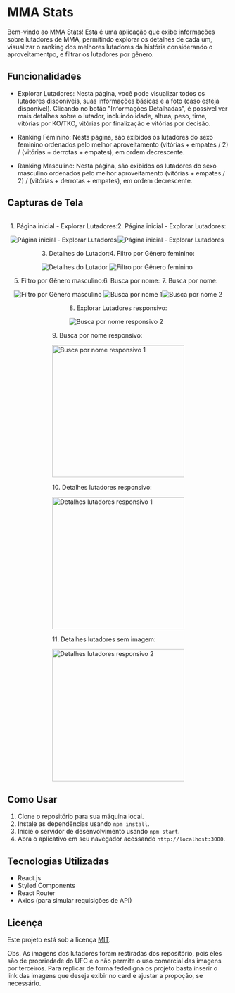 # MMA Stats

Bem-vindo ao MMA Stats! Esta é uma aplicação que exibe informações sobre lutadores de MMA, permitindo explorar os detalhes de cada um, visualizar o ranking dos melhores lutadores da história considerando o aproveitamentpo, e filtrar os lutadores por gênero.

## Funcionalidades

- Explorar Lutadores: Nesta página, você pode visualizar todos os lutadores disponíveis, suas informações básicas e a foto (caso esteja disponível). Clicando no botão "Informações Detalhadas", é possível ver mais detalhes sobre o lutador, incluindo idade, altura, peso, time, vitórias por KO/TKO, vitórias por finalização e vitórias por decisão.

- Ranking Feminino: Nesta página, são exibidos os lutadores do sexo feminino ordenados pelo melhor aproveitamento (vitórias + empates / 2) / (vitórias + derrotas + empates), em ordem decrescente.

- Ranking Masculino: Nesta página, são exibidos os lutadores do sexo masculino ordenados pelo melhor aproveitamento (vitórias + empates / 2) / (vitórias + derrotas + empates), em ordem decrescente.

## Capturas de Tela

<div style="display: flex; flex-wrap: wrap; justify-content: center; text-align: left;">
  <div>
    <p>1. Página inicial - Explorar Lutadores:</p>
    <img src="https://raw.githubusercontent.com/Juliolimahen/assets/main/web-app-mma/web_1.png" alt="Página inicial - Explorar Lutadores" >
  </div>
  <div>
    <p>2. Página inicial - Explorar Lutadores:</p>
    <img src="https://raw.githubusercontent.com/Juliolimahen/assets/main/web-app-mma/web_2.png" alt="Página inicial - Explorar Lutadores" >
  </div>
  <div>
    <p>3. Detalhes do Lutador:</p>
    <img src="https://raw.githubusercontent.com/Juliolimahen/assets/main/web-app-mma/web_9.png" alt="Detalhes do Lutador" >
  </div>
  <div>
    <p>4. Filtro por Gênero feminino:</p>
    <img src="https://raw.githubusercontent.com/Juliolimahen/assets/main/web-app-mma/web_5.png" alt="Filtro por Gênero feminino" >
  </div>
  <div>
    <p>5. Filtro por Gênero masculino:</p>
    <img src="https://raw.githubusercontent.com/Juliolimahen/assets/main/web-app-mma/web_6.png" alt="Filtro por Gênero masculino" >
  </div>
  <div>
    <p>6. Busca por nome:</p>
    <img src="https://raw.githubusercontent.com/Juliolimahen/assets/main/web-app-mma/web_3.png" alt="Busca por nome 1" >
  </div>
  <div>
    <p>7. Busca por nome:</p>
    <img src="https://raw.githubusercontent.com/Juliolimahen/assets/main/web-app-mma/web_4.png" alt="Busca por nome 2" >
  </div>
  <div>
    <p>8. Explorar Lutadores responsivo:</p>
    <img src="https://raw.githubusercontent.com/Juliolimahen/assets/main/web-app-mma/web_8.png" alt="Busca por nome responsivo 2" >
  </div>
  <div>
    <p>9. Busca por nome responsivo:</p>
    <img src="https://raw.githubusercontent.com/Juliolimahen/assets/main/web-app-mma/web_7.png" alt="Busca por nome responsivo 1" width="300">
  </div>
  <div>
    <p>10. Detalhes lutadores responsivo:</p>
    <img src="https://raw.githubusercontent.com/Juliolimahen/assets/main/web-app-mma/web_11.png" alt="Detalhes lutadores responsivo 1" width="300">
  </div>
  <div>
    <p>11. Detalhes lutadores sem imagem:</p>
    <img src="https://raw.githubusercontent.com/Juliolimahen/assets/main/web-app-mma/web_12.png" alt="Detalhes lutadores responsivo 2" width="300">
  </div>
</div>

## Como Usar

1. Clone o repositório para sua máquina local.
2. Instale as dependências usando `npm install`.
3. Inicie o servidor de desenvolvimento usando `npm start`.
4. Abra o aplicativo em seu navegador acessando `http://localhost:3000`.

## Tecnologias Utilizadas

- React.js
- Styled Components
- React Router
- Axios (para simular requisições de API)

## Licença

Este projeto está sob a licença [MIT](https://opensource.org/licenses/MIT).

Obs. As imagens dos lutadores foram restiradas dos repositório, pois eles são de propriedade do UFC e o não permite o uso comercial das imagens por terceiros. Para replicar de forma fededigna os projeto basta inserir o link das imagens que deseja exibir no card e ajustar a propoção, se necessário.
